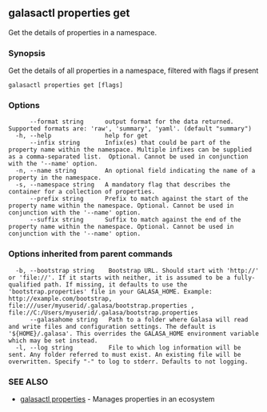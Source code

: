 ## galasactl properties get

Get the details of properties in a namespace.

### Synopsis

Get the details of all properties in a namespace, filtered with flags if present

```
galasactl properties get [flags]
```

### Options

```
      --format string      output format for the data returned. Supported formats are: 'raw', 'summary', 'yaml'. (default "summary")
  -h, --help               help for get
      --infix string       Infix(es) that could be part of the property name within the namespace. Multiple infixes can be supplied as a comma-separated list.  Optional. Cannot be used in conjunction with the '--name' option.
  -n, --name string        An optional field indicating the name of a property in the namespace.
  -s, --namespace string   A mandatory flag that describes the container for a collection of properties.
      --prefix string      Prefix to match against the start of the property name within the namespace. Optional. Cannot be used in conjunction with the '--name' option.
      --suffix string      Suffix to match against the end of the property name within the namespace. Optional. Cannot be used in conjunction with the '--name' option.
```

### Options inherited from parent commands

```
  -b, --bootstrap string    Bootstrap URL. Should start with 'http://' or 'file://'. If it starts with neither, it is assumed to be a fully-qualified path. If missing, it defaults to use the 'bootstrap.properties' file in your GALASA_HOME. Example: http://example.com/bootstrap, file:///user/myuserid/.galasa/bootstrap.properties , file://C:/Users/myuserid/.galasa/bootstrap.properties
      --galasahome string   Path to a folder where Galasa will read and write files and configuration settings. The default is '${HOME}/.galasa'. This overrides the GALASA_HOME environment variable which may be set instead.
  -l, --log string          File to which log information will be sent. Any folder referred to must exist. An existing file will be overwritten. Specify "-" to log to stderr. Defaults to not logging.
```

### SEE ALSO

* [galasactl properties](galasactl_properties.md)	 - Manages properties in an ecosystem

